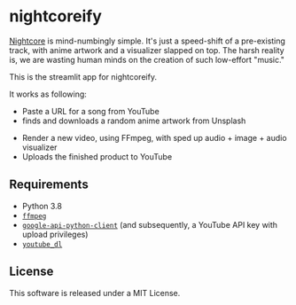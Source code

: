 # nightcoreify

[Nightcore](https://en.wikipedia.org/wiki/Nightcore) is mind-numbingly simple. It's just a speed-shift of a pre-existing track, with anime artwork and a visualizer slapped on top. The harsh reality is, we are wasting human minds on the creation of such low-effort "music."

This is the streamlit app for nightcoreify.

It works as following:
- Paste a URL for a song from YouTube
- finds and downloads a random anime artwork from Unsplash
<!-- - finds and downloads a random anime artwork from Reddit - I broke tradition and went with Reddit rather than Pixiv because their API is so much friendlier. -->
- Render a new video, using FFmpeg, with sped up audio + image + audio visualizer
- Uploads the finished product to YouTube

<!-- I currently have this script running in an [AWS Lambda](https://aws.amazon.com/lambda/) function, scheduled with an [EventBridge (https://aws.amazon.com/eventbridge/) rule, and uploading [here](https://youtube.com/c/nightcoreify) every 6 hours. It's deployed on top of [this Lambda layer for FFmpeg](https://github.com/serverlesspub/ffmpeg-aws-lambda-layer).… -->



## Requirements
- Python 3.8
- [`ffmpeg`](https://ffmpeg.org)
- [`google-api-python-client`](https://github.com/googleapis/google-api-python-client) (and subsequently, a YouTube API key with upload privileges)
- [`youtube_dl`](https://github.com/ytdl-org/youtube-dl)


## License

This software is released under a MIT License.
